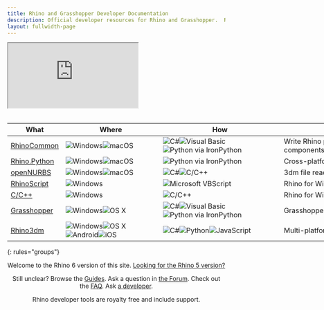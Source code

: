 ```yaml
---
title: Rhino and Grasshopper Developer Documentation
description: Official developer resources for Rhino and Grasshopper.  Rhino developer tools are royalty free and include support.
layout: fullwidth-page
---
```

<!--
<div align="center"><h1 id="getting-started-with-rhino-development">Getting Started with Rhino Development</h1></div>
-->
<!--
<div>
  <table style="width:100%; border: 1px; margin: 0 auto; padding:0; border-spacing: 0px; border-collapse: separate;">
    <tbody>
      <tr>
        <td style="padding: 20px; text-align: center;">
          <a href="{{ site.baseurl }}/guides/grasshopper" title="Grasshopper Components">
            <img src="{{ site.baseurl }}/images/ghcomponent-logo-intro.png" class="index_use_images">
          </a>
        </td>
        <td style="padding: 20px; text-align: center;">
          <a href="{{ site.baseurl }}/guides/#rhinocommon" title="RhinoCommon: The cross-platform .NET SDK for Rhino and Grasshopper">
            <img src="{{ site.baseurl }}/images/rhinocommon-logo-intro.png" class="index_use_images">
          </a>
        </td>
        <td style="padding: 20px; text-align: center;">
          <a href="{{ site.baseurl }}/guides/#rhinopython" title="Rhino.Python: Pythonic in three dimensions!">
            <img src="{{ site.baseurl }}/images/rhino-python-logo-intro.png" class="index_use_images">
          </a>
        </td>
      </tr>
    </tbody>
  </table>
</div>
-->
<div class="embed-responsive embed-responsive-16by9">
  <iframe class="embed-responsive-item" src="https://player.vimeo.com/video/188730450"></iframe>
</div>

<br>

<div class="table-responsive" align="center">
<table class="table" style="width:940px;">
  <thead>
    <tr style="border-bottom:1pt solid black;">
      <th>What</th>
      <th>Where</th>
      <th>How</th>
      <th>Why</th>
    </tr>
  </thead>
  <tbody class="table-striped index_table">
  <tr>
    <td><a href="{{ site.baseurl }}/guides/rhinocommon" title="RhinoCommon: The cross-platform toolkit for Rhino and Grasshopper"> RhinoCommon</a></td>
	<td><img src="{{ site.baseurl }}/images/win-logo-small.png" alt="Windows" class="index_table_icon" title="Windows"><img src="{{ site.baseurl }}/images/mac-logo-small.png" alt="macOS" class="index_table_icon" title="Apple macOS"></td>
	<td><img src="{{ site.baseurl }}/images/cs-logo-small.png" alt="C#" class="index_table_icon" title="C#"><img src="{{ site.baseurl }}/images/vb-logo-small.png" alt="Visual Basic" class="index_table_icon" title="Visual Basic"><img src="{{ site.baseurl }}/images/python-logo-small.png" alt="Python via IronPython" class="index_table_icon" title="Python via IronPython"></td>
    <td class="index_table_primary_use">Write Rhino plugins & Grasshopper components</td>  
  </tr>
  <tr>
    <td><a href="{{ site.baseurl }}/guides/rhinopython" title="Rhino.Python: Pythonic in three dimensions!"> Rhino.Python</a></td>
	<td><img src="{{ site.baseurl }}/images/win-logo-small.png" alt="Windows" class="index_table_icon" title="Windows"><img src="{{ site.baseurl }}/images/mac-logo-small.png" alt="macOS" class="index_table_icon" title="Apple macOS"></td>
	<td><img src="{{ site.baseurl }}/images/python-logo-small.png" alt="Python via IronPython" class="index_table_icon" title="Python via IronPython"></td>
    <td class="index_table_primary_use">Cross-platform scripting</td>  
  </tr>
  <tr>
    <td><a href="{{ site.baseurl }}/guides/opennurbs" title="openNURBS is free and open source"> openNURBS</a></td>
	<td><img src="{{ site.baseurl }}/images/win-logo-small.png" alt="Windows" class="index_table_icon" title="Windows"><img src="{{ site.baseurl }}/images/mac-logo-small.png" alt="macOS" class="index_table_icon" title="Apple macOS"></td>
	<td><img src="{{ site.baseurl }}/images/cs-logo-small.png" alt="C#" class="index_table_icon" title="C#"><img src="{{ site.baseurl }}/images/cpp-logo-small.png" alt="C/C++" class="index_table_icon" title="C/C++"></td>
    <td class="index_table_primary_use">3dm file reading and writing</td>  
  </tr>
  <tr>
    <td><a href="{{ site.baseurl }}/guides/rhinoscript" title="RhinoScript is based on Microsoft's VBScript language"> RhinoScript</a></td>
	<td><img src="{{ site.baseurl }}/images/win-logo-small.png" alt="Windows" class="index_table_icon" title="Windows"></td>
	<td><img src="{{ site.baseurl }}/images/vbscript-logo-small.png" alt="Microsoft VBScript" class="index_table_icon" title="Microsoft VBScript"></td>
    <td class="index_table_primary_use">Rhino for Windows scripting</td>  
  </tr>
  <tr>
    <td><a href="{{ site.baseurl }}/guides/cpp" title="C/C++ SDK for Rhino for Windows"> C/C++</a></td>
	<td><img src="{{ site.baseurl }}/images/win-logo-small.png" alt="Windows" class="index_table_icon" title="Windows"></td>
	<td><img src="{{ site.baseurl }}/images/cpp-logo-small.png" alt="C/C++" class="index_table_icon" title="C/C++"></td>
    <td class="index_table_primary_use">Rhino for Windows plugins</td>  
  </tr>
   <tr>
    <td><a href="{{ site.baseurl }}/guides/grasshopper" title="Grasshopper Component Development"> Grasshopper</a></td>
	<td><img src="{{ site.baseurl }}/images/win-logo-small.png" alt="Windows" class="index_table_icon" title="Windows"><img src="{{ site.baseurl }}/images/mac-logo-small.png" alt="OS X" class="index_table_icon" title="Mac OS X"></td>
	<td><img src="{{ site.baseurl }}/images/cs-logo-small.png" alt="C#" class="index_table_icon" title="C#"><img src="{{ site.baseurl }}/images/vb-logo-small.png" alt="Visual Basic" class="index_table_icon" title="Visual Basic"><img src="{{ site.baseurl }}/images/python-logo-small.png" alt="Python via IronPython" class="index_table_icon" title="Python via IronPython"></td>
    <td class="index_table_primary_use">Grasshopper components</td>  
  </tr>
  <!--
  <tr>
    <td><a href="{{ site.baseurl }}/guides/#rdk" title="Renderer Development Kit"> RDK</a></td>
	<td><img src="{{ site.baseurl }}/images/win-logo-small.png" alt="Windows" class="index_table_icon" title="Windows"></td>
	<td><img src="{{ site.baseurl }}/images/cs-logo-small.png" alt="C#" class="index_table_icon" title="C#"><img src="{{ site.baseurl }}/images/cpp-logo-small.png" alt="C/C++" class="index_table_icon" title="C/C++"><img src="{{ site.baseurl }}/images/vbscript-logo-small.png" alt="Microsoft VBScript" class="index_table_icon" title="Microsoft VBScript"></td>
    <td class="index_table_primary_use">Renderer plugin development on Windows.</td>  
  </tr>
  -->
  <!-- RAP is really just a feature of the C/C++ SDK and the RhinoCommon SDK
  <tr>
    <td><a href="{{ site.baseurl }}/guides/#rap" title="Rhino Application Platform"> RAP</a></td>
	<td><img src="{{ site.baseurl }}/images/win-logo-small.png" alt="Windows" class="index_table_icon" title="Windows"></td>
	<td><img src="{{ site.baseurl }}/images/cs-logo-small.png" alt="C#" class="index_table_icon" title="C#"><img src="{{ site.baseurl }}/images/cpp-logo-small.png" alt="C/C++" class="index_table_icon" title="C/C++"></td>
    <td class="index_table_primary_use">"Skinning" Rhino for Windows.</td>  
  </tr>
  -->
  <!--
  <tr>
    <td><a href="{{ site.baseurl }}/guides/#zoo" title="Zoo License Manager Plugins"> Zoo</a></td>
	<td><img src="{{ site.baseurl }}/images/win-logo-small.png" alt="Windows" class="index_table_icon" title="Windows"></td>
	<td><img src="{{ site.baseurl }}/images/cs-logo-small.png" alt="C#" class="index_table_icon" title="C#"><img src="{{ site.baseurl }}/images/cpp-logo-small.png" alt="C/C++" class="index_table_icon" title="C/C++"></td>
    <td class="index_table_primary_use">Zoo license manager plugins on Windows</td>  
  </tr>
  -->
  <tr>
    <td><a href="{{ site.baseurl }}/guides/rhino3dm" title="Geometry Tools for your own applications"> Rhino3dm</a></td>
	<td><img src="{{ site.baseurl }}/images/win-logo-small.png" alt="Windows" class="index_table_icon" title="Windows"><img src="{{ site.baseurl }}/images/mac-logo-small.png" alt="OS X" class="index_table_icon" title="Mac OS X"><img src="{{ site.baseurl }}/images/android-logo-small.png" alt="Android" class="index_table_icon" title="Android"><img src="{{ site.baseurl }}/images/ios-logo-small.png" alt="iOS" class="index_table_icon" title="Apple iOS"></td>
	<td><img src="{{ site.baseurl }}/images/cs-logo-small.png" alt="C#" class="index_table_icon" title="C#"><img src="{{ site.baseurl }}/images/python-logo-small.png" alt="Python" class="index_table_icon" title="Python"><img src="{{ site.baseurl }}/images/javascript-logo-small.png" alt="JavaScript" class="index_table_icon" title="JavaScript"></td>
    <td class="index_table_primary_use">Multi-platform Geometry Library</td>  
  </tr>
 </tbody>
 </table>
 </div>

{: rules="groups"}

<div align="center">
 <p>Welcome to the Rhino 6 version of this site. <a href="{{site.baseurl_orig}}/5">Looking for the Rhino 5 version?</a></p>

<p>Still unclear?  Browse the <a href="{{ site.baseurl }}/guides/">Guides</a>.  Ask a question in <a href="{{ site.baseurl }}/guides/general/contributing/#discourse">the Forum</a>.  Check out the <a href="{{ site.baseurl }}/guides/general/frequently-asked-questions/">FAQ</a>. Ask <a href="{{ site.baseurl }}/guides/general/contributing/#contacts">a developer</a>.</p>

<p>Rhino developer tools are royalty free and include support.</p>

</div>
